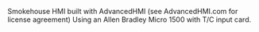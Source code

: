 Smokehouse HMI built with AdvancedHMI (see AdvancedHMI.com for license agreement)
Using an Allen Bradley Micro 1500 with T/C input card.

